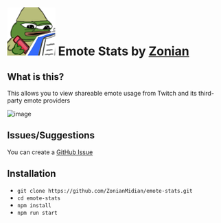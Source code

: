 # ![Stats](./static/DankG.png) Emote Stats by [Zonian](https://www.twitch.tv/ZonianMidian)

## What is this?
This allows you to view shareable emote usage from Twitch and its third-party emote providers

![image](https://i.imgur.com/smmzZJU.png)

## Issues/Suggestions
You can create a [GitHub Issue](https://github.com/ZonianMidian/emote-stats/issues)  

## Installation

- `git clone https://github.com/ZonianMidian/emote-stats.git`
- `cd emote-stats`
- `npm install`
- `npm run start`